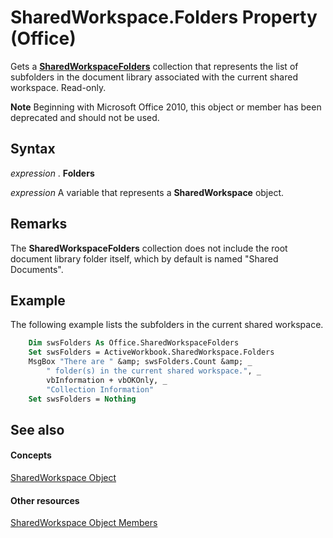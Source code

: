 
# SharedWorkspace.Folders Property (Office)

Gets a  **[SharedWorkspaceFolders](a9020edc-f199-6bab-75d1-c2bdc2a547d3.md)** collection that represents the list of subfolders in the document library associated with the current shared workspace. Read-only.


 **Note**  Beginning with Microsoft Office 2010, this object or member has been deprecated and should not be used.


## Syntax

 _expression_ . **Folders**

 _expression_ A variable that represents a **SharedWorkspace** object.


## Remarks

The  **SharedWorkspaceFolders** collection does not include the root document library folder itself, which by default is named "Shared Documents".


## Example

The following example lists the subfolders in the current shared workspace.


```vb
    Dim swsFolders As Office.SharedWorkspaceFolders 
    Set swsFolders = ActiveWorkbook.SharedWorkspace.Folders 
    MsgBox "There are " &amp; swsFolders.Count &amp; _ 
        " folder(s) in the current shared workspace.", _ 
        vbInformation + vbOKOnly, _ 
        "Collection Information" 
    Set swsFolders = Nothing 

```


## See also


#### Concepts


[SharedWorkspace Object](7512f0ff-382d-d344-9424-aa10549d14f9.md)
#### Other resources


[SharedWorkspace Object Members](e4c2b518-d955-27e1-3e73-173d3c4f961d.md)
